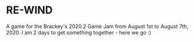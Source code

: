 # RE-WIND
A game for the Brackey's 2020.2 Game Jam from August 1st to August 7th, 2020. I am 2 days to get something together - here we go :)
